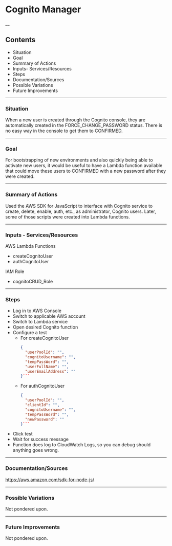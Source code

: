 # Cognito Manager
__
## Contents

* Situation
* Goal
* Summary of Actions
* Inputs- Services/Resources
* Steps
* Documentation/Sources
* Possible Variations
* Future Improvements

___
### Situation

When a new user is created through the Cognito console, they are automatically created in the FORCE_CHANGE_PASSWORD status. There is no easy way in the console to get them to CONFIRMED.

___
### Goal

For bootstrapping of new environments and also quickly being able to activate new users, it would be useful to have a Lambda function available that could move these users to CONFIRMED with a new password after they were created.

___
### Summary of Actions

Used the AWS SDK for JavaScript to interface with Cognito service to create, delete, enable, auth, etc., as administrator, Cognito users. Later, some of those scripts were created into Lambda functions.

___
### Inputs - Services/Resources

AWS Lambda Functions

* createCognitoUser
* authCognitoUser

IAM Role

* cognitoCRUD_Role

___
### Steps

* Log in to AWS Console
* Switch to applicable AWS account
* Switch to Lambda service
* Open desired Cognito function
* Configure a test
   * For createCognitoUser
      ```json
      {
        "userPoolId": "",
        "cognitoUsername": "",
        "tempPassWord": "",
        "userFullName": "",
        "userEmailAddress": ""
      }```
   * For authCognitoUser
      ```json
     {
        "userPoolId": "",
        "clientId": "",
        "cognitoUsername": "",
        "tempPassWord": "",
        "newPassword": ""
      }```
* Click test
* Wait for success message
* Function does log to CloudWatch Logs, so you can debug should anything goes wrong.

___
### Documentation/Sources

https://aws.amazon.com/sdk-for-node-js/

___
### Possible Variations

Not pondered upon.

___
### Future Improvements

Not pondered upon.
